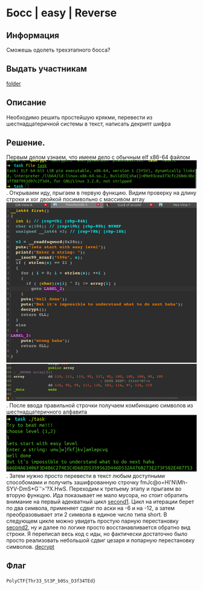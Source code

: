 # Босс | easy | Reverse

## Информация
Сможешь одолеть трехэтапного босса?

## Выдать участникам
[folder](public/)

## Описание
Необходимо решить простейшую крякми, перевести из шестнадцатеричной системы в текст, написать декрипт шифра

## Решение.
Первым делом узнаем, что имеем дело с обычным elf x86-64 файлом ![file](solve/1.png). Открываем иду, прыгаем в первую функцию. Видим проверку на длину строки и xor двойкой посимвольно с массивом array ![first](solve/2.png) ![array](solve/3.png). После ввода правильной строчки получаем комбинацию символов из шестнадцатеричного алфавита ![hex](solve/4.png). Затем нужно просто перевести в текст любым доступными способомами и получить зашифрованную строчку fmJc@o=Hl'N\Mh-SYV-DmS*G`'>'?X.HwS. Переходим к третьему этапу и прыгаем во вторую функцую. Ида показывает не мало мусора, но стоит обратить внимание на первый адекватный цикл [second1](solve/5.png). Цикл на итерации берет по два символа, применяет сдвиг по аски на -6 и на -12, а затем преобразовывает эти 2 символа в единое число типа short. В следующем цикле можно увидеть простую парную перестановку [second2](solve/6.png), ну и далее по логике просто восстанавливается обратно вид строки. Я переписал весь код с иды, но фактически достаточно было просто реализовать небольшой сдвиг цезаря и попарную перестановку символов. [decrypt](solve/decrypt.c)
## Флаг
`PolyCTF{Thr33_St3P_b0Ss_D3f34TEd}`
